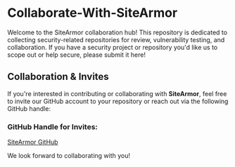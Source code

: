 # Collaborate-With-SiteArmor
Welcome to the SiteArmor collaboration hub! This repository is dedicated to collecting security-related repositories for review, vulnerability testing, and collaboration.  If you have a security project or repository you'd like us to scope out or help secure, please submit it here!

## Collaboration & Invites

If you're interested in contributing or collaborating with **SiteArmor**, feel free to invite our GitHub account to your repository or reach out via the following GitHub handle:

### GitHub Handle for Invites:
[SiteArmor GitHub](https://github.com/SiteArmor)

We look forward to collaborating with you!

